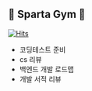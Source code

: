 ## 💪 Sparta Gym 💪

[![Hits](https://hits.seeyoufarm.com/api/count/incr/badge.svg?url=https%3A%2F%2Fgithub.com%2FSparta-Gym%2Fhit-counter&count_bg=%2379C83D&title_bg=%23555555&icon=&icon_color=%23E7E7E7&title=hits&edge_flat=false)](https://hits.seeyoufarm.com)

<!--

**Here are some ideas to get you started:**

🙋‍♀️ A short introduction - what is your organization all about?
🌈 Contribution guidelines - how can the community get involved?
👩‍💻 Useful resources - where can the community find your docs? Is there anything else the community should know?
🍿 Fun facts - what does your team eat for breakfast?
🧙 Remember, you can do mighty things with the power of [Markdown](https://docs.github.com/github/writing-on-github/getting-started-with-writing-and-formatting-on-github/basic-writing-and-formatting-syntax)
-->

+ 코딩테스트 준비
+ cs 리뷰
+ 백엔드 개발 로드맵
+ 개발 서적 리뷰
